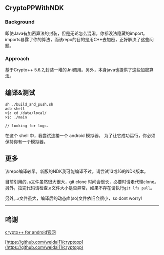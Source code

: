 ## CryptoPPWithNDK

### Background
即使Java有加密算法的封装，但是无论怎么混淆，你都没法隐藏的import。imports暴露了你的算法，而该repo的目的是用C++去加密，正好解决了这些问题。

### Approach
基于Crypto++ 5.6.2,封装一堆的Jni调用。另外，本身java也提供了这些加密算法。


## 编译&测试
```
sh ./build_and_push.sh
adb shell
>$: cd /data/local/
>$: ./main

// looking for logs.
```
在这个 shell 中，我尝试连接一个 android 模拟器。 为了让它成功运行，你必须保持你有一个模拟器。

## 更多
该repo编译较早，新版的NDK我可能编译不过。请尝试13或16的NDK版本。

目前引用的`.a`文件虽然很大很大，git clone 时间会很长，必要时请走代理clone。另外，拉完代码请检查.a文件大小是否异常，如果不存在请执行`git lfs pull`。

另外,`.a`文件虽大，编译后的动态库(so)文件依旧会很小，so dont worry!


-------
## 鸣谢

[crypto++ for android官网](https://www.cryptopp.com/wiki/Android_(Command_Line)#setenv-android.sh)

[https://github.com/weidai11/cryptopp](https://github.com/weidai11/cryptopp)
